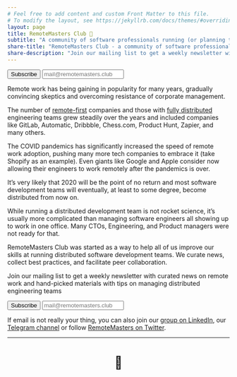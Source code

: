```yaml
---
# Feel free to add content and custom Front Matter to this file.
# To modify the layout, see https://jekyllrb.com/docs/themes/#overriding-theme-defaults
layout: page
title: RemoteMasters Club 🧢
subtitle: "A community of software professionals running (or planning to run) distributed development teams."
share-title: "RemoteMasters Club - a community of software professionals running (or planning to run) distributed development teams."
share-description: "Join our mailing list to get a weekly newsletter with curated news on remote work and hand-picked materials with tips on managing distributed engineering teams"
---
```


<form class="tl" action="https://tinyletter.com/remotemasters" method="post" target="popupwindow" onsubmit="window.open('https://tinyletter.com/remotemasters', 'popupwindow', 'scrollbars=yes,width=800,height=600');return true">

<input type="submit" value="Subscribe" id='tlsubmit'/>
<input type="text" style="" name="email" id="tlemail" placeholder="mail@remotemasters.club" />
<input type="hidden" value="1" name="embed"/>
</form>
<div class='clear'></div>
<p>
Remote work has being gaining in popularity for many years, gradually convincing skeptics and overcoming resistance of corporate management.
</p>
<p>
The number of <a href="https://remotemasters.dev/remote-first-companies">remote-first</a> companies and those with <a href="https://remotemasters.dev/fully-remote-companies">fully distributed</a> engineering teams grew steadily over the years and included companies like GitLab, Automatic, Dribbble, Chess.com, Product Hunt, Zapier, and many others.

</p>
<p>
The COVID pandemics has significantly increased the speed of remote work adoption, pushing many more tech companies to embrace it (take Shopify as an example). Even giants like Google and Apple consider now allowing their engineers to work remotely after the pandemics is over.

</p>
<p>
It’s very likely that 2020 will be the point of no return and most software development teams will eventually, at least to some degree, become distributed from now on.

</p>
<p>
While running a distributed development team is not rocket science, it’s usually more complicated than managing software engineers all showing up to work in one office. Many CTOs, Engineering, and Product managers were not ready for that.

</p>
<p>
RemoteMasters Club was started as a way to help all of us improve our skills at running distributed software development teams. We curate news, collect best practices, and facilitate peer collaboration.

</p>
<p>
Join our mailing list to get a weekly newsletter with curated news on remote work and hand-picked materials with tips on managing distributed engineering teams



</p>

<form class="tl" action="https://tinyletter.com/remotemasters" method="post" target="popupwindow" onsubmit="window.open('https://tinyletter.com/remotemasters', 'popupwindow', 'scrollbars=yes,width=800,height=600');return true">

<input type="submit" value="Subscribe" id='tlsubmit'/>
<input type="text" style="" name="email" id="tlemail" placeholder="mail@remotemasters.club" />
<input type="hidden" value="1" name="embed"/>
</form>
<div class='clear'></div>

<p>
If email is not really your thing, you can also join our <a href="https://www.linkedin.com/groups/12464287/" target="_blank">group on LinkedIn</a>, our <a href="https://t.me/remotemasters" target="_blank">Telegram channel</a> or follow <a href="https://twitter.com/remote_masters" target="_blank">RemoteMasters on Twitter</a>.
</p>

<p>
<div class="page-heading">
<hr class="small">
<h1 style='text-align: center;'>🧢</h1>
</div>
</p>
